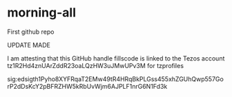 # morning-all
First github repo

UPDATE MADE

I am attesting that this GitHub handle fillscode is linked to the Tezos account tz1R2Hd4znUArZddR23oaLQzHW3uJMwUPv3M for tzprofiles

sig:edsigth1Pyho8XYFRqaT2EMw49tR4HRqBkPLGss455xhZGUhQwp557GorP2dDsKcY2pBFRZHW5kRbUvWjm6AJPLF1nrG6N1Fd3k
